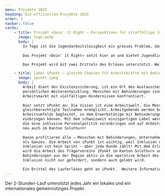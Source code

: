 ```yaml
---
menu: Projekte 2025
heading: Die offiziellen Projekte 2025
order: 2
navbar: false
cards:
    - title: Projekt «Doin' it Right – Perspektiven für straffällige Jugendliche» in Togo
      image: togo.webp
      body: |
        In Togo ist die Jugendarbeitslosigkeit ein grosses Problem, das viele junge Menschen in die Kriminalität treibt. Oftmals fehlt es an Perspektiven und Unterstützung, um diesen Teufelskreis zu durchbrechen. Die Jugendlichen sehen sich mit einer schwierigen sozialen und wirtschaftlichen Lage konfrontiert, die den Weg in ein geregeltes Leben erschwert.
        
        Das Projekt «Doin' it Right» setzt hier an und bietet Jugendlichen, die mit dem Gesetz in Konflikt geraten sind oder Gefahr laufen, straffällig zu werden, umfassende Unterstützung. In Zusammenarbeit mit lokalen Partnern erhalten rund 1'500 Jugendliche Hilfe in Form von psychologischer, juristischer und sozialer Beratung und Betreuung. Ein wichtiger Aspekt ist dabei die Arbeit innerhalb der Gefängnisse, wo sich die Jugendlichen in juristischen Clubs organisieren, um sich gegenseitig rechtlichen Beistand zu leisten und Unterstützung durch Freiwillige sowie das Projektteam zu erhalten. Zudem werden Massnahmen zur Stärkung der Resilienz der Jugendlichen umgesetzt, einschliesslich schulischer und beruflicher Wiedereingliederungsprogramme. Ein zentraler Bestandteil ist auch die Einbeziehung des sozialen und familiären Umfelds, um die Rückkehr in die Gesellschaft bereits während der Haft vorzubereiten und so die Chancen auf eine erfolgreiche Wiedereingliederung zu erhöhen.

        Das Projekt wird mit zwei Dritteln des Erlöses unterstützt. Weitere Informationen gibt es auf der <a target="_new" href="https://horyzon.ch/de/projekte/togo">Website</a> von Horyzon.

    - title: Label iPunkt – gleiche Chancen für Arbeitskräfte mit Behinderungen
      image: ipunkt.jpeg
      body: |
        Arbeit dient der Existenzsicherung, ist ein Ort des Austausches, der Begegnung und der
        persönlichen Weiterentwicklung. Menschen mit Behinderungen sind jedoch beim Zugang zum
        Arbeitsmarkt mit vielfältigen Hindernissen konfrontiert.
         
        Hier setzt iPunkt an: Die Vision ist eine Arbeitswelt, die Menschen mit Behinderungen die
        gleichberechtigte Teilnahme ermöglicht. Arbeitgebende werden bei der Gestaltung eines
        Arbeitsumfelds begleitet, in dem Erwerbstätige mit Behinderungen ihr Potential wertschöpfend
        einbringen können. Mit dem schweizweit einzigartigen Label werden Unternehmen ausgezeichnet,
        die eine inklusive Personalpolitik voranbringen und auf Arbeitskräfte mit Behinderungen zählen –
        neu auch im Kanton Solothurn!
        
        Davon profitieren alle – Menschen mit Behinderungen, Unternehmen und letztlich die Gesellschaft
        als Ganzes. Die Arbeit von iPunkt ist wichtig, weil Inklusion nicht von selbst geschieht.
        Inklusion ist kein Sprint – aber jede Runde zählt! Mit dem Erlös aus dem Oltner 2-Stunden-Lauf
        wird die Arbeit des Trägervereins iPunkt im Kanton Solothurn unterstützt. Ziel ist es, Menschen mit
        Behinderungen aus der Region aktiv in die operative Arbeit des Vereins einzubinden. Damit
        Inklusion nicht nur gefordert, sondern auch gelebt wird.

        Ein Drittel des Lauferlöses geht an iPunkt.  Weitere Informationen sind auf der <a target="_new" href="https://ipunkt.swiss/">Website</a> von iPunkt zu finden.
---
```

Der 2-Stunden-Lauf unterstützt jedes Jahr ein lokales und ein internationales gemeinnütziges Projekt.


